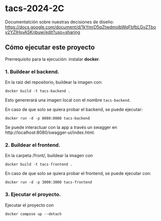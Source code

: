 # tacs-2024-2C

Documentatción sobre nuestras decisiones de diseño: https://docs.google.com/document/d/1kYmrD5qZtwdmolbWqFbfbLGvZTbov2YZIHsyASKnbuw/edit?usp=sharing

## Cómo ejecutar este proyecto
Prerrequisito para la ejecución: instalar **docker**.

### 1. Buildear el backend.

En la raiz del repositorio, buildear la imagen con:
```
docker build -t tacs-backend .
```

Esto genererará una imagen local con el nombre `tacs-backend`.

En caso de que solo se quiera probar el backend, se puede ejecutar:
```
docker run -d -p 8080:8080 tacs-backend
```
Se puede interactuar con la app a través un swagger en http://localhost:8080/swagger-ui/index.html.

### 2. Buildear el frontend.

En la carpeta /front/, buildear la imagen con

```
docker build -t tacs-frontend .
```

En caso de que solo se quiera probar el frontend, se puede ejecutar con:

```
docker run -d -p 3000:3000 tacs-frontend
```

### 3. Ejecutar el proyecto.
Ejecutar el proyecto con
```
docker compose up --detach
```
